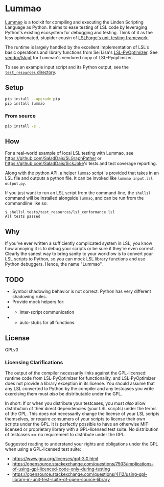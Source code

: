 # Lummao

[Lummao](https://github.com/SaladDais/Lummao) is a toolkit for compiling and executing the Linden Scripting Language as Python. 
It aims to ease testing of LSL code by leveraging Python's existing ecosystem for debugging and testing. Think of it as the less opinionated,
stupider cousin of [LSLForge's unit testing framework](https://github.com/raysilent/lslforge/blob/master/lslforge/eclipse/lslforge/html/unit-test.html).

The runtime is largely handled by the excellent implementation of LSL's basic operations and library functions
from Sei Lisa's [LSL-PyOptimizer](https://github.com/Sei-Lisa/LSL-PyOptimizer).
See [vendor/lslopt](https://github.com/SaladDais/Lummao/tree/master/lummao/vendor/lslopt) for Lummao's vendored copy of LSL-Pyoptimizer.

To see an example input script and its Python output, see the [`test_resources` directory](https://github.com/SaladDais/Lummao/tree/master/tests/test_resources).

## Setup

```bash
pip install --upgrade pip
pip install lummao
```

### From source

```bash
pip install -e .
```

## How

For a real-world example of local LSL testing with Lummao, see <https://github.com/SaladDais/SLGraphPather> or
<https://github.com/SaladDais/SickJoke>'s tests and test coverage reporting.

Along with the python API, a helper `lummao` script is provided that takes in an LSL file and outputs a python file.
It can be invoked like `lummao input.lsl output.py`.

If you just want to run an LSL script from the command-line, the `shellsl` command will be installed alongside `lummao`,
and can be run from the commandline like so:

```
$ shellsl tests/test_resources/lsl_conformance.lsl
All tests passed
```

## Why

If you've ever written a sufficiently complicated system in LSL, you know how annoying it is to debug your scripts
or be sure if they're even correct. Clearly the sanest way to bring sanity to your workflow is to convert your LSL
scripts to Python, so you can mock LSL library functions and use Python debuggers. Hence, the name "Lummao".

## TODO

* Symbol shadowing behavior is not correct. Python has very different shadowing rules.
* Provide mock helpers for: 
* * inter-script communication
* * auto-stubs for all functions

## License

GPLv3

### Licensing Clarifications

The output of the compiler necessarily links against the GPL-licensed runtime code from LSL-PyOptimizer for
functionality, and LSL-PyOptimizer does not provide a library exception in its license.
You should assume that any LSL converted to Python by the compiler and any testcases you write exercising
them must _also_ be distributable under the GPL.

In short: If or when you distribute your testcases, you must _also_ allow distribution of their direct
dependencies (your LSL scripts) under the terms of the GPL. This does not necessarily
change the license of your LSL scripts themselves, or require consumers of your scripts to license
their own scripts under the GPL. It is perfectly possible to have an otherwise MIT-licensed or proprietary
library with a GPL-licensed test suite. No distribution of testcases == no requirement to distribute under the GPL.

Suggested reading to understand your rights and obligations under the GPL when using a GPL-licensed test suite:

* https://www.gnu.org/licenses/gpl-3.0.html
* https://opensource.stackexchange.com/questions/7503/implications-of-using-gpl-licenced-code-only-during-testing
* https://opensource.stackexchange.com/questions/4112/using-gpl-library-in-unit-test-suite-of-open-source-library

